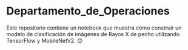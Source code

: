# Departamento_de_Operaciones
Este repositorio contiene un notebook que muestra cómo construir un modelo de clasificación de imágenes de Rayos X de pecho utilizando TensorFlow y MobileNetV2. 😊
